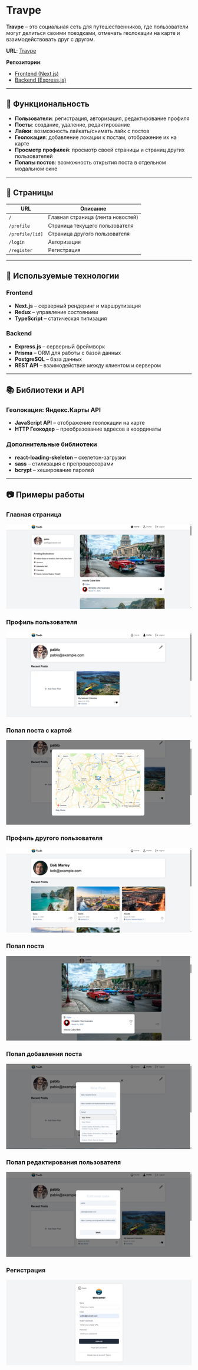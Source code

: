 # Travpe

**Travpe** – это социальная сеть для путешественников, где пользователи могут делиться своими поездками, отмечать геолокации на карте и взаимодействовать друг с другом.

**URL**: [Travpe](https://travpe.ru/)

**Репозитории**:  
- [Frontend (Next.js)](https://github.com/pa-sh-tet/travpe_next_tsx)  
- [Backend (Express.js)](https://github.com/pa-sh-tet/travpe_backend)  

---

## 📌 Функциональность  

- **Пользователи**: регистрация, авторизация, редактирование профиля  
- **Посты**: создание, удаление, редактирование  
- **Лайки**: возможность лайкать/снимать лайк с постов  
- **Геолокация**: добавление локации к постам, отображение их на карте  
- **Просмотр профилей**: просмотр своей страницы и страниц других пользователей  
- **Попапы постов**: возможность открытия поста в отдельном модальном окне 

---

## 📍 Страницы  

| URL             | Описание |
|----------------|----------|
| `/`            | Главная страница (лента новостей) |
| `/profile`     | Страница текущего пользователя |
| `/profile/[id]` | Страница другого пользователя |
| `/login`       | Авторизация |
| `/register`    | Регистрация |

---

## 🚀 Используемые технологии  

### **Frontend**  
- **Next.js** – серверный рендеринг и маршрутизация  
- **Redux** – управление состоянием  
- **TypeScript** – статическая типизация  

### **Backend**  
- **Express.js** – серверный фреймворк  
- **Prisma** – ORM для работы с базой данных  
- **PostgreSQL** – база данных  
- **REST API** – взаимодействие между клиентом и сервером  

---

## 📚 Библиотеки и API  

### **Геолокация: Яндекс.Карты API**  
- **JavaScript API** – отображение геолокации на карте  
- **HTTP Геокодер** – преобразование адресов в координаты  

### **Дополнительные библиотеки**  
- **react-loading-skeleton** – скелетон-загрузки  
- **sass** – стилизация с препроцессорами  
- **bcrypt** – хеширование паролей

---

## 📷 Примеры работы

### Главная страница  
![Главная страница](public/screenshots/MainScreenshot.jpg)  

### Профиль пользователя  
![Профиль пользователя](public/screenshots/ProfileScreenshot.jpg)

### Попап поста с картой 
![Попап поста с картой](public/screenshots/LocationPopupScreenshot.jpg)

### Профиль другого пользователя
![Профиль другого пользователя](public/screenshots/AnotherUseScreenshots.jpg)

### Попап поста
![Попап поста](public/screenshots/FullPostScreenshot.jpg)

### Попап добавления поста 
![Попап добавления поста](public/screenshots/AddPostScreenshot.jpg)

### Попап редактирования пользователя
![Попап редактирования пользователя](public/screenshots/EditUserScreenshot.jpg)

### Регистрация 
![Регистрация](public/screenshots/RegisterScreenshot.jpg)
